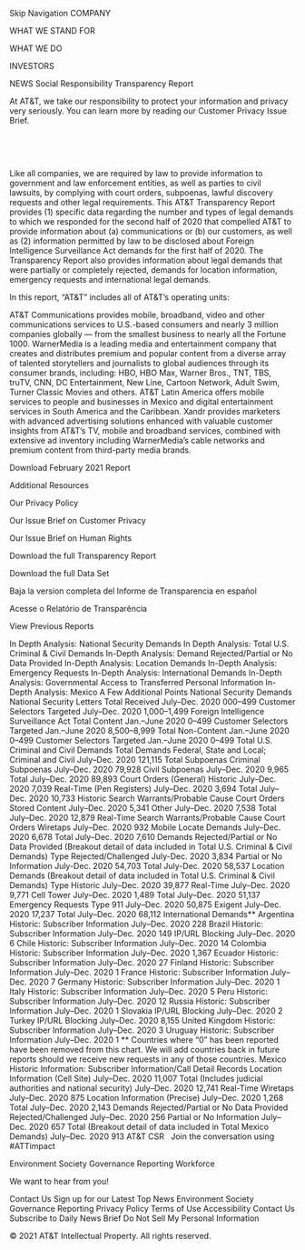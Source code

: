 Skip Navigation
COMPANY
 
WHAT WE STAND FOR
 
WHAT WE DO
 
INVESTORS
 
NEWS
Social Responsibility
Transparency Report

At AT&T, we take our responsibility to protect your information and privacy very seriously. You can learn more by reading our Customer Privacy Issue Brief.

 

 

Like all companies, we are required by law to provide information to government and law enforcement entities, as well as parties to civil lawsuits, by complying with court orders, subpoenas, lawful discovery requests and other legal requirements. This AT&T Transparency Report provides (1) specific data regarding the number and types of legal demands to which we responded for the second half of 2020 that compelled AT&T to provide information about (a) communications or (b) our customers, as well as (2) information permitted by law to be disclosed about Foreign Intelligence Surveillance Act demands for the first half of 2020. The Transparency Report also provides information about legal demands that were partially or completely rejected, demands for location information, emergency requests and international legal demands.

In this report, “AT&T” includes all of AT&T’s operating units:

AT&T Communications provides mobile, broadband, video and other communications services to U.S.-based consumers and nearly 3 million companies globally — from the smallest business to nearly all the Fortune 1000.
WarnerMedia is a leading media and entertainment company that creates and distributes premium and popular content from a diverse array of talented storytellers and journalists to global audiences through its consumer brands, including: HBO, HBO Max, Warner Bros., TNT, TBS, truTV, CNN, DC Entertainment, New Line, Cartoon Network, Adult Swim, Turner Classic Movies and others.
AT&T Latin America offers mobile services to people and businesses in Mexico and digital entertainment services in South America and the Caribbean.
Xandr provides marketers with advanced advertising solutions enhanced with valuable customer insights from AT&T’s TV, mobile and broadband services, combined with extensive ad inventory including WarnerMedia’s cable networks and premium content from third-party media brands.

Download February 2021 Report

Additional Resources
 

Our Privacy Policy

Our Issue Brief on Customer Privacy

Our Issue Brief on Human Rights

Download the full Transparency Report

Download the full Data Set


Baja la version completa del Informe de Transparencia en español

Acesse o Relatório de Transparência

View Previous Reports

In Depth Analysis: National Security Demands
In Depth Analysis: Total U.S. Criminal & Civil Demands
In-Depth Analysis: Demand Rejected/Partial or No Data Provided
In-Depth Analysis: Location Demands
In-Depth Analysis: Emergency Requests
In-Depth Analysis: International Demands
In-Depth Analysis: Governmental Access to Transferred Personal Information
In-Depth Analysis: Mexico
A Few Additional Points
National Security Demands
National Security Letters
Total Received
July–Dec. 2020
000–499
Customer Selectors Targeted
July–Dec. 2020
1,000–1,499
Foreign Intelligence Surveillance Act
Total Content
Jan.–June 2020
0–499
Customer Selectors Targeted
Jan.–June 2020
8,500–8,999
Total Non-Content
Jan.–June 2020
0–499
Customer Selectors Targeted
Jan.–June 2020
0–499
Total U.S. Criminal and Civil Demands
Total Demands
Federal, State and Local; Criminal and Civil
July–Dec. 2020
121,115
Total Subpoenas
Criminal Subpoenas
July–Dec. 2020
79,928
Civil Subpoenas
July–Dec. 2020
9,965
Total
July–Dec. 2020
89,893
Court Orders (General)
Historic
July–Dec. 2020
7,039
Real-Time (Pen Registers)
July–Dec. 2020
3,694
Total
July–Dec. 2020
10,733
Historic Search Warrants/Probable Cause Court Orders
Stored Content
July–Dec. 2020
5,341
Other
July–Dec. 2020
7,538
Total
July–Dec. 2020
12,879
Real-Time Search Warrants/Probable Cause Court Orders
Wiretaps
July–Dec. 2020
932
Mobile Locate Demands
July–Dec. 2020
6,678
Total
July–Dec. 2020
7,610
Demands Rejected/Partial or No Data Provided (Breakout detail of data included in Total U.S. Criminal & Civil Demands)
Type
Rejected/Challenged
July-Dec. 2020
3,834
Partial or No Information
July-Dec. 2020
54,703
Total
July-Dec. 2020
58,537
Location Demands (Breakout detail of data included in Total U.S. Criminal & Civil Demands)
Type
Historic
July–Dec. 2020
39,877
Real-Time
July–Dec. 2020
9,771
Cell Tower
July–Dec. 2020
1,489
Total
July–Dec. 2020
51,137
Emergency Requests
Type
911
July–Dec. 2020
50,875
Exigent
July–Dec. 2020
17,237
Total
July–Dec. 2020
68,112
International Demands**
Argentina
Historic: Subscriber Information
July–Dec. 2020
228
Brazil
Historic: Subscriber Information
July–Dec. 2020
149
IP/URL Blocking
July–Dec. 2020
6
Chile
Historic: Subscriber Information
July–Dec. 2020
14
Colombia
Historic: Subscriber Information
July–Dec. 2020
1,367
Ecuador
Historic: Subscriber Information
July–Dec. 2020
27
Finland
Historic: Subscriber Information
July–Dec. 2020
1
France
Historic: Subscriber Information
July–Dec. 2020
7
Germany
Historic: Subscriber Information
July–Dec. 2020
1
Italy
Historic: Subscriber Information
July–Dec. 2020
5
Peru
Historic: Subscriber Information
July–Dec. 2020
12
Russia
Historic: Subscriber Information
July–Dec. 2020
1
Slovakia
IP/URL Blocking
July–Dec. 2020
2
Turkey
IP/URL Blocking
July–Dec. 2020
8,155
United Kingdom
Historic: Subscriber Information
July–Dec. 2020
3
Uruguay
Historic: Subscriber Information
July–Dec. 2020
1
** Countries where “0” has been reported have been removed from this chart. We will add countries back in future reports should we receive new requests in any of those countries.
Mexico
Historic Information: Subscriber Information/Call Detail Records
Location Information (Cell Site)
July–Dec. 2020
11,007
Total (Includes judicial authorities and national security)
July–Dec. 2020
12,741
Real-Time
Wiretaps
July–Dec. 2020
875
Location Information (Precise)
July–Dec. 2020
1,268
Total
July–Dec. 2020
2,143
Demands Rejected/Partial or No Data Provided
Rejected/Challenged
July–Dec. 2020
256
Partial or No Information
July–Dec. 2020
657
Total (Breakout detail of data included in Total Mexico Demands)
July–Dec. 2020
913
AT&T CSR
 
Join the conversation using #ATTimpact
 

Environment
Society
Governance
Reporting
Workforce

We want to hear from you!

Contact Us
Sign up for our Latest Top News
Environment
Society
Governance
Reporting
Privacy Policy Terms of Use Accessibility Contact Us Subscribe to Daily News Brief Do Not Sell My Personal Information

© 2021 AT&T Intellectual Property. All rights reserved.